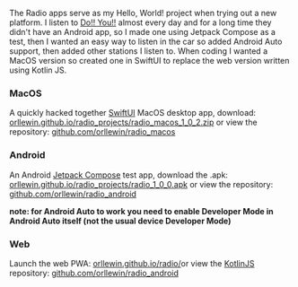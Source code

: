 The Radio apps serve as my Hello, World! project when trying out a new platform. I listen to [Do!! You!!](https://doyou.world/) almost every day and for a long time they didn't have an Android app, so I made one using Jetpack Compose as a test, then I wanted an easy way to listen in the car so added Android Auto support, then added other stations I listen to. When coding I wanted a MacOS version so created one in SwiftUI to replace the web version written using Kotlin JS.

### MacOS

A quickly hacked together [SwiftUI](https://developer.apple.com/xcode/swiftui/) MacOS desktop app, download: [orllewin.github.io/radio_projects/radio_macos_1_0_2.zip](https://orllewin.github.io/radio_projects/radio_macos_1_0_2.zip) or view the repository: [github.com/orllewin/radio_macos](https://github.com/orllewin/radio_macos)

### Android

An Android [Jetpack Compose](https://developer.android.com/jetpack/compose) test app, download the .apk: [orllewin.github.io/radio_projects/radio_1_0_0.apk](https://github.com/orllewin/radio_android) or view the repository: [github.com/orllewin/radio_android](https://github.com/orllewin/radio_android)

**note: for Android Auto to work you need to enable Developer Mode in Android Auto itself (not the usual device Developer Mode)**

### Web

Launch the web PWA: [orllewin.github.io/radio/](https://orllewin.github.io/radio/)or view the [KotlinJS](https://kotlinlang.org/docs/js-overview.html) repository: [github.com/orllewin/radio_android](https://github.com/orllewin/radio_android)

